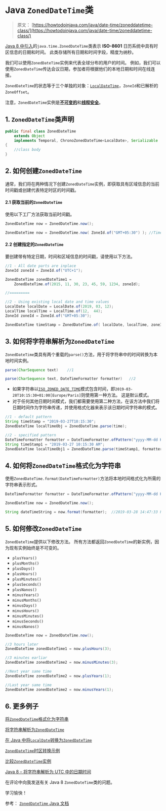 # Java `ZonedDateTime`类

> 原文： [https://howtodoinjava.com/java/date-time/zoneddatetime-class/](https://howtodoinjava.com/java/date-time/zoneddatetime-class/)

[Java 8 中引入](https://howtodoinjava.com/java8/date-and-time-api-changes-in-java-8-lambda/)的`java.time.ZonedDateTime`类表示 **ISO-8601** 日历系统中具有时区信息的日期和时间。 此类存储所有日期和时间字段，精度为纳秒。

我们可以使用`ZonedDateTime`实例来代表全球分布的用户的时间。 例如，我们可以使用`ZonedDateTime`传达会议日期，参加者将根据他们的本地日期和时间在线连接。

`ZonedDateTime`的状态等于三个单独的对象：[`LocalDateTime`](https://howtodoinjava.com/java/java-localdatetime-class/)，`ZoneId`和已解析的`ZoneOffset`。

注意，`ZonedDateTime`实例是[**不可变的**](https://howtodoinjava.com/java/basics/how-to-make-a-java-class-immutable/)和[**线程安全**](https://howtodoinjava.com/java/multi-threading/what-is-thread-safety/)。

## 1\. `ZonedDateTime`类声明

```java
public final class ZonedDateTime
	extends Object
	implements Temporal, ChronoZonedDateTime<LocalDate>, Serializable
{
	//class body
}

```

## 2\. 如何创建`ZonedDateTime`

通常，我们将在两种情况下创建`ZonedDateTime`实例，即获取具有区域信息的当前时间戳或创建代表特定时区的时间戳。

#### 2.1 获取当前的`ZonedDateTime`

使用以下工厂方法获取当前时间戳。

```java
ZonedDateTime now = ZonedDateTime.now();

ZonedDateTime now = ZonedDateTime.now( ZoneId.of("GMT+05:30") ); //Time in IST

```

#### 2.2 创建指定的`ZonedDateTime`

要创建带有特定日期，时间和区域信息的时间戳，请使用以下方法。

```java
//1 - All date parts are inplace
ZoneId zoneId = ZoneId.of("UTC+1");

ZonedDateTime zonedDateTime1 =
    ZonedDateTime.of(2015, 11, 30, 23, 45, 59, 1234, zoneId);

//=========

//2 - Using existing local date and time values 
LocalDate localDate = LocalDate.of(2019, 03, 12);
LocalTime localTime = LocalTime.of(12,  44);
ZoneId zoneId = ZoneId.of("GMT+05:30");

ZonedDateTime timeStamp = ZonedDateTime.of( localDate, localTime, zoneId );

```

## 3\. 如何将字符串解析为`ZonedDateTime`

`ZonedDateTime`类具有两个重载的`parse()`方法，用于将字符串中的时间转换为本地时间实例。

```java
parse(CharSequence text)	//1

parse(CharSequence text, DateTimeFormatter formatter)	//2

```

*   如果字符串以[`ISO_ZONED_DATE_TIME`](https://docs.oracle.com/javase/8/docs/api/java/time/format/DateTimeFormatter.html#ISO_ZONED_DATE_TIME)模式包含时间，即`2019-03-28T10:15:30+01:00[Europe/Paris]`则使用第一种方法。 这是默认模式。
*   对于任何其他日期时间模式，我们都需要使用第二种方法，在该方法中我们将日期时间作为字符串传递，并使用格式化器来表示该日期时间字符串的模式。

```java
//1 - default pattern
String timeStamp = "2019-03-27T10:15:30";
ZonedDateTime localTimeObj = ZonedDateTime.parse(time);

//2 - specified pattern
DateTimeFormatter formatter = DateTimeFormatter.ofPattern("yyyy-MM-dd HH:mm:ss a");
String timeStamp1 = "2019-03-27 10:15:30 AM";
ZonedDateTime localTimeObj1 = ZonedDateTime.parse(timeStamp1, formatter);

```

## 4\. 如何将`ZonedDateTime`格式化为字符串

使用`ZonedDateTime.format(DateTimeFormatter)`方法将本地时间格式化为所需的字符串表示形式。

```java
DateTimeFormatter formatter = DateTimeFormatter.ofPattern("yyyy-MM-dd HH:mm:ss a");

ZonedDateTime now = ZonedDateTime.now();

String dateTimeString = now.format(formatter);	//2019-03-28 14:47:33 PM

```

## 5\. 如何修改`ZonedDateTime`

`ZonedDateTime`提供以下修改方法。 所有方法都返回`ZonedDateTime`的新实例，因为现有实例始终是不可变的。

*   `plusYears()`
*   `plusMonths()`
*   `plusDays()`
*   `plusHours()`
*   `plusMinutes()`
*   `plusSeconds()`
*   `plusNanos()`
*   `minusYears()`
*   `minusMonths()`
*   `minusDays()`
*   `minusHours()`
*   `minusMinutes()`
*   `minusSeconds()`
*   `minusNanos()`

```java
ZonedDateTime now = ZonedDateTime.now();

//3 hours later
ZonedDateTime zonedDateTime1 = now.plusHours(3);	

//3 minutes earliar
ZonedDateTime zonedDateTime2 = now.minusMinutes(3);

//Next year same time
ZonedDateTime zonedDateTime2 = now.plusYears(1);

//Last year same time
ZonedDateTime zonedDateTime2 = now.minusYears(1);

```

## 6\. 更多例子

[将`ZonedDateTime`格式化为字符串](https://howtodoinjava.com/java/date-time/format-zoneddatetime/)

[将字符串解析为`ZonedDateTime`](https://howtodoinjava.com/java/date-time/zoneddatetime-parse/)

[在 Java 中将`LocalDate`转换为`ZonedDateTime`](https://howtodoinjava.com/java/date-time/localdate-zoneddatetime-conversion/)

[`ZonedDateTime`时区转换示例](https://howtodoinjava.com/java/date-time/convert-date-between-timezones/)

[比较`ZonedDateTime`实例](https://howtodoinjava.com/java/date-time/zoneddatetime-comparison/)

[Java 8 – 将字符串解析为 UTC 中的日期时间](https://howtodoinjava.com/java8/parse-string-to-date-time-utc-gmt/)

在评论中向我发送有关 Java 8 `ZonedDateTime`类的问题。

学习愉快！

参考： [`ZonedDateTime` Java 文档](https://docs.oracle.com/javase/8/docs/api/java/time/ZonedDateTime.html)